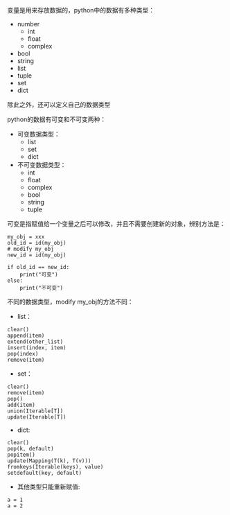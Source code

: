 变量是用来存放数据的，python中的数据有多种类型：
* number
    * int
    * float
    * complex
* bool
* string
* list
* tuple
* set
* dict

除此之外，还可以定义自己的数据类型

python的数据有可变和不可变两种：
* 可变数据类型：
    * list
    * set
    * dict
* 不可变数据类型：
    * int
    * float
    * complex
    * bool
    * string
    * tuple

可变是指赋值给一个变量之后可以修改，并且不需要创建新的对象，辨别方法是：
```
my_obj = xxx
old_id = id(my_obj)
# modify my_obj
new_id = id(my_obj)

if old_id == new_id:
    print("可变")
else:
    print("不可变")
```

不同的数据类型，modify my_obj的方法不同：
* list：
```
clear()
append(item)
extend(other_list)
insert(index, item)
pop(index)
remove(item)
```
* set：
```
clear()
remove(item)
pop()
add(item)
union(Iterable[T])
update(Iterable[T])
```
* dict:
```
clear()
pop(k, default)
popitem()
update(Mapping(T(k), T(v)))
fromkeys(Iterable(keys), value)
setdefault(key, default)
```
* 其他类型只能重新赋值:
```
a = 1
a = 2
```
